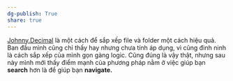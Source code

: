 ```yaml
---
dg-publish: True
share: true
---
```

[Johnny.Decimal](https://johnnydecimal.com/) là một cách để sắp xếp file và folder một cách hiệu quả. Ban đầu mình cũng chỉ thấy hay nhưng chưa tính áp dụng, vì cũng đinh ninh là cách sắp xếp của mình gọn gàng logic. Cũng đúng là vậy thật, nhưng sau này mình mới thấy điểm mạnh của phương pháp nằm ở việc giúp bạn **search** hơn là để giúp bạn **navigate.**
